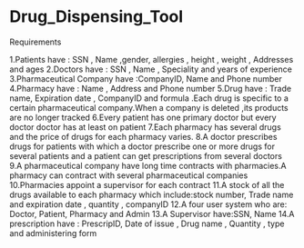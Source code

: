 # Drug_Dispensing_Tool

Requirements

1.Patients have : SSN , Name ,gender, allergies , height , weight ,  Addresses and ages
2.Doctors have : SSN , Name , Speciality and years of experience
3.Pharmaceutical Company have :CompanyID, Name and Phone number
4.Pharmacy have : Name , Address and Phone number
5.Drug have : Trade name, Expiration date , CompanyID and formula .Each drug is specific to a certain pharmaceutical company.When a company is deleted ,its products are no longer tracked
6.Every patient has one primary doctor but every doctor doctor has at least on patient
7.Each pharmacy has several drugs and the price of drugs for each pharmacy varies.
8.A doctor prescribes drugs for patients with which a doctor prescribe one or more drugs for several patients and a patient can get prescriptions from several doctors
9.A pharmaceutical company have long time contracts with pharmacies.A pharmacy can contract with several pharmaceutical companies
10.Pharmacies appoint a supervisor for each contract
11.A stock of all the drugs available to each pharmacy which include:stock number, Trade name and expiration date , quantity , companyID
12.A four user system who are: Doctor, Patient, Pharmacy and Admin
13.A Supervisor have:SSN, Name 
14.A prescription have : PrescripID, Date of issue , Drug name , Quantity , type and administering form 
